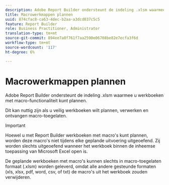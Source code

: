 ```yaml
---
description: Adobe Report Builder ondersteunt de indeling .xlsm waarmee u werkboeken met macro-functionaliteit kunt plannen.
title: Macrowerkmappen plannen
uuid: 874cfac8-ca63-4dec-b2aa-a3dcd037c5c5
feature: Report Builder
role: Business Practitioner, Administrator
translation-type: tm+mt
source-git-commit: 894ee7a8f761f7aa2590e06708be82e7ecfa3f6d
workflow-type: tm+mt
source-wordcount: '117'
ht-degree: 6%

---
```



# Macrowerkmappen plannen

Adobe Report Builder ondersteunt de indeling .xlsm waarmee u werkboeken met macro-functionaliteit kunt plannen.

Dit kan nuttig zijn als u veilig werkboeken wilt plannen, verwerken en ontvangen macro-toegelaten.

>[!IMPORTANT]
>
>Hoewel u met Report Builder werkboeken met macro&#39;s kunt plannen, worden deze macro&#39;s niet tijdens elke geplande uitvoering uitgeoefend. Zij worden slechts uitgeoefend wanneer het werkboek binnen de inheemse toepassing van Microsoft Excel open is.

De geplande werkboeken met macro&#39;s kunnen slechts in macro-toegelaten formaat (.xlsm) worden geleverd, omdat alle andere gesteunde formaten (xls, xlsx, pdf, word, csv, of txt) de macro&#39;s uit het werkboek zouden verwijderen.
